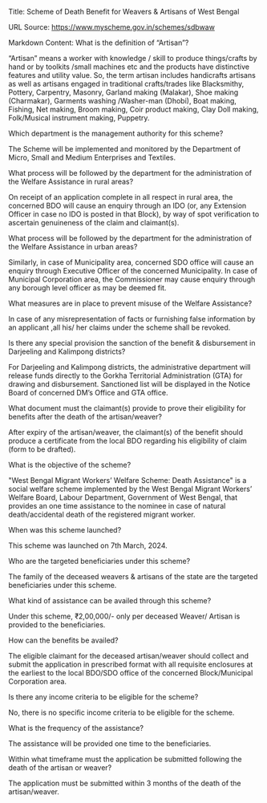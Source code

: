 Title: Scheme of Death Benefit for Weavers & Artisans of West Bengal

URL Source: https://www.myscheme.gov.in/schemes/sdbwaw

Markdown Content:
What is the definition of “Artisan”?

“Artisan” means a worker with knowledge / skill to produce things/crafts by hand or by toolkits /small machines etc and the products have distinctive features and utility value. So, the term artisan includes handicrafts artisans as well as artisans engaged in traditional crafts/trades like Blacksmithy, Pottery, Carpentry, Masonry, Garland making (Malakar), Shoe making (Charmakar), Garments washing /Washer-man (Dhobi), Boat making, Fishing, Net making, Broom making, Coir product making, Clay Doll making, Folk/Musical instrument making, Puppetry.

Which department is the management authority for this scheme?

The Scheme will be implemented and monitored by the Department of Micro, Small and Medium Enterprises and Textiles.

What process will be followed by the department for the administration of the Welfare Assistance in rural areas?

On receipt of an application complete in all respect in rural area, the concerned BDO will cause an enquiry through an IDO (or, any Extension Officer in case no IDO is posted in that Block), by way of spot verification to ascertain genuineness of the claim and claimant(s).

What process will be followed by the department for the administration of the Welfare Assistance in urban areas?

Similarly, in case of Municipality area, concerned SDO office will cause an enquiry through Executive Officer of the concerned Municipality. In case of Municipal Corporation area, the Commissioner may cause enquiry through any borough level officer as may be deemed fit.

What measures are in place to prevent misuse of the Welfare Assistance?

In case of any misrepresentation of facts or furnishing false information by an applicant ,all his/ her claims under the scheme shall be revoked.

Is there any special provision the sanction of the benefit & disbursement in Darjeeling and Kalimpong districts?

For Darjeeling and Kalimpong districts, the administrative department will release funds directly to the Gorkha Territorial Administration (GTA) for drawing and disbursement. Sanctioned list will be displayed in the Notice Board of concerned DM’s Office and GTA office.

What document must the claimant(s) provide to prove their eligibility for benefits after the death of the artisan/weaver?

After expiry of the artisan/weaver, the claimant(s) of the benefit should produce a certificate from the local BDO regarding his eligibility of claim (form to be drafted).

What is the objective of the scheme?

"West Bengal Migrant Workers’ Welfare Scheme: Death Assistance" is a social welfare scheme implemented by the West Bengal Migrant Workers’ Welfare Board, Labour Department, Government of West Bengal, that provides an one time assistance to the nominee in case of natural death/accidental death of the registered migrant worker.

When was this scheme launched?

This scheme was launched on 7th March, 2024.

Who are the targeted beneficiaries under this scheme?

The family of the deceased weavers & artisans of the state are the targeted beneficiaries under this scheme.

What kind of assistance can be availed through this scheme?

Under this scheme, ₹2,00,000/- only per deceased Weaver/ Artisan is provided to the beneficiaries.

How can the benefits be availed?

The eligible claimant for the deceased artisan/weaver should collect and submit the application in prescribed format with all requisite enclosures at the earliest to the local BDO/SDO office of the concerned Block/Municipal Corporation area.

Is there any income criteria to be eligible for the scheme?

No, there is no specific income criteria to be eligible for the scheme.

What is the frequency of the assistance?

The assistance will be provided one time to the beneficiaries.

Within what timeframe must the application be submitted following the death of the artisan or weaver?

The application must be submitted within 3 months of the death of the artisan/weaver.
